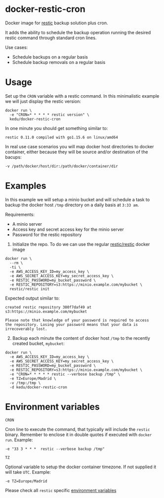 # docker-restic-cron

Docker image for [restic](https://github.com/restic/restic) backup solution plus cron.

It adds the ability to schedule the backup operation running the desired restic command through standard cron lines.

Use cases:

* Schedule backups on a regular basis
* Schedule backup removals on a regular basis

# Usage

Set up the `CRON` variable with a restic command. In this minimalistic example we will just display the restic version:

```
docker run \
  -e "CRON=* * * * * restic version" \
  kedu/docker-restic-cron
```

In one minute you should get something similar to:

```
restic 0.11.0 compiled with go1.15.6 on linux/amd64
```

In real use case scenarios you will map docker host directories to docker container, either because they will be source and/or destination of the bacups:

```
-v /path/docker/host/dir:/path/docker/container/dir
```

# Examples

In this example we will setup a minio bucket and will schedule a task to backup the docker host `/tmp` directory on a daily basis at `3:33 am`.

Requirements:

* A minio server
* Access key and secret access key for the minio server
* Password for the restic repository

1. Initialize the repo. To do we can use the regular [restic/restic](https://hub.docker.com/r/restic/restic) docker image

```
docker run \
  --rm \
  -ti \
  -e AWS_ACCESS_KEY_ID=my_access_key \
  -e AWS_SECRET_ACCESS_KEY=my_secret_access_key \
  -e RESTIC_PASSWORD=my_bucket_password \
  -e RESTIC_REPOSITORY=s3:https://minio.example.com/mybucket \
  restic/restic init
```

Expected output similar to:

```
created restic repository 300f7daf49 at s3:https://minio.example.com/mybucket

Please note that knowledge of your password is required to access
the repository. Losing your password means that your data is
irrecoverably lost.
```

2. Backup each minute the content of docker host `/tmp` to the recently created bucket, `mybucket`:

```
docker run \
  -e AWS_ACCESS_KEY_ID=my_access_key \
  -e AWS_SECRET_ACCESS_KEY=my_secret_access_key \
  -e RESTIC_PASSWORD=my_bucket_password \
  -e RESTIC_REPOSITORY=s3:https://minio.example.com/mybucket \
  -e "CRON=* * * * * restic --verbose backup /tmp" \
  -e TZ=Europe/Madrid \
  -v /tmp:/tmp \
  -d kedu/docker-restic-cron
```

# Environment variables

`CRON`

Cron line to execute the command, that typically will include the `restic` binary. Remember to enclose it in double quotes if executed with `docker run`. Example:

```
-e "33 3 * * *  restic --verbose backup /tmp"
```

`TZ`

Optional variable to setup the docker container timezone. If not supplied it will take `UTC`. Example:

```
-e TZ=Europe/Madrid
``` 

Please check all `restic` specific [environment variables](https://restic.readthedocs.io/en/latest/040_backup.html?highlight=RESTIC_REPOSITORY#environment-variables)

